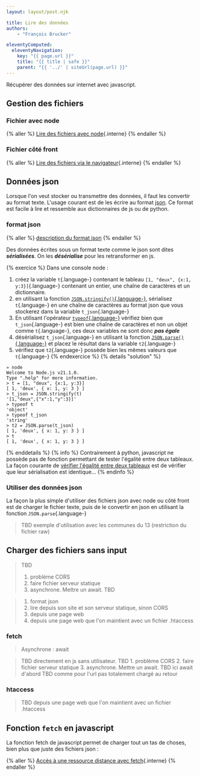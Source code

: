 ```yaml
---
layout: layout/post.njk

title: Lire des données
authors:
    - "François Brucker"

eleventyComputed:
  eleventyNavigation:
    key: "{{ page.url }}"
    title: "{{ title | safe }}"
    parent: "{{ '../' | siteUrl(page.url) }}"
---
```


<!-- début résumé -->

Récupérer des données sur internet avec javascript.

<!-- fin résumé -->

## Gestion des fichiers

### Fichier avec node

{% aller %}
[Lire des fichiers avec node](fichiers-node){.interne}
{% endaller %}

### Fichier côté front

{% aller %}
[Lire des fichiers via le navigateur](fichiers-front){.interne}
{% endaller %}

## Données json

Lorsque l'on veut stocker ou transmettre des données, il faut les convertir au format texte. L'usage courant est de les écrire au format [json](https://fr.wikipedia.org/wiki/JavaScript_Object_Notation). Ce format est facile à lire et ressemble aux dictionnaires de js ou de python.

### format json

{% aller %}
[description du format json](https://www.json.org/json-fr.html)
{% endaller %}

Des données écrites sous un format texte comme le json sont dites ***sérialisées***. On les ***désérialise*** pour les retransformer en js.

{% exercice %}
Dans une console node :

1. créez la variable `t`{.language-} contenant le tableau `[1, "deux", {x:1, y:3}]`{.language-} contenant un entier, une chaîne de caractères et un dictionnaire.
2. en utilisant la fonction [`JSON.stringify()`{.language-}](https://developer.mozilla.org/en-US/docs/Web/JavaScript/Reference/Global_Objects/JSON/stringify), sérialisez `t`{.language-} en une chaîne de caractères au format json que vous stockerez dans la variable `t_json`{.language-}
3. En utilisant l'opérateur [`typeof`{.language-}](https://developer.mozilla.org/en-US/docs/Web/JavaScript/Reference/Operators/typeof) vérifiez bien que `t_json`{.language-} est bien une chaîne de caractères et non un objet comme `t`{.language-}, ces deux variables ne sont donc ***pas égale***
4. désérialisez `t_json`{.language-} en utilisant la fonction [`JSON.parse()`{.language-}](https://developer.mozilla.org/en-US/docs/Web/JavaScript/Reference/Global_Objects/JSON/parse) et placez le résultat dans la variable `t2`{.language-}
5. vérifiez que `t2`{.language-} possède bien les mêmes valeurs que `t`{.language-}
{% endexercice %}
{% details "solution" %}

```shell
» node                        
Welcome to Node.js v21.1.0.
Type ".help" for more information.
> t = [1, "deux", {x:1, y:3}]
[ 1, 'deux', { x: 1, y: 3 } ]
> t_json = JSON.stringify(t)
'[1,"deux",{"x":1,"y":3}]'
> typeof t
'object'
> typeof t_json
'string'
> t2 = JSON.parse(t_json)
[ 1, 'deux', { x: 1, y: 3 } ]
> t
[ 1, 'deux', { x: 1, y: 3 } ]
```

{% enddetails %}
{% info %}
Contrairement à python, javascript ne possède pas de fonction permettant de tester l'égalité entre deux tableaux. La façon courante de [vérifier l'égalité entre deux tableaux](https://www.freecodecamp.org/news/how-to-compare-arrays-in-javascript/) est de vérifier que leur sérialisation est identique...
{% endinfo %}

### Utiliser des données json

La façon la plus simple d'utiliser des fichiers json avec node ou côté front est de charger le fichier texte, puis de le convertir en json en utilisant la fonction `JSON.parse`{.language-}

> TBD exemple d'utilisation avec les communes du 13 (restriction du fichier raw)

## Charger des fichiers sans input

> TBD
>
> 1. problème CORS
> 2. faire fichier serveur statique
> 3. asynchrone. Mettre un await.
> TBD


> 1. format json
> 2. lire depuis son site et son serveur statique, sinon CORS
> 3. depuis une page web
> 4. depuis une page web que l'on maintient avec un fichier .htaccess

### fetch

> Asynchrone : await

> TBD directement en js sans utilisateur.
> TBD 1. problème CORS 2. faire fichier serveur statique 3. asynchrone. Mettre un await.
> TBD ici await d'abord
> TBD comme pour l'url pas totalement chargé au retour

### htaccess

> TBD depuis une page web que l'on maintient avec un fichier .htaccess

## Fonction `fetch` en javascript

La fonction fetch de javascript permet de charger tout un tas de choses, bien plus que juste des fichiers json :

{% aller %}
[Accès à une ressource distance avec fetch](fetch){.interne}
{% endaller %}
